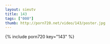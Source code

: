 ```yaml
--- 
layout: sieutv
title: 143
tags: ["000"]
thumb: http://porn720.net/video/143/poster.jpg
---
```

{% include porn720 key="143" %} 
